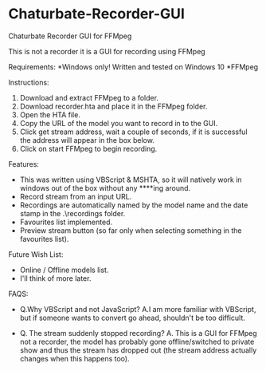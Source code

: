 # Chaturbate-Recorder-GUI
Chaturbate Recorder GUI for FFMpeg

This is not a recorder it is a GUI for recording using FFMpeg

Requirements:
  *Windows only! Written and tested on Windows 10
  *FFMpeg

Instructions:
  1. Download and extract FFMpeg to a folder.
  2. Download recorder.hta and place it in the FFMpeg folder.
  3. Open the HTA file.
  4. Copy the URL of the model you want to record in to the GUI.
  5. Click get stream address, wait a couple of seconds, if it is successful the address will appear in the box below.
  6. Click on start FFMpeg to begin recording.
  
Features:
  - This was written using VBScript & MSHTA, so it will natively work in windows out of the box without any ****ing around.
  - Record stream from an input URL.
  - Recordings are automatically named by the model name and the date stamp in the .\recordings folder.
  - Favourites list implemented.
  - Preview stream button (so far only when selecting something in the favourites list).
  
  
Future Wish List: 
  - Online / Offline models list.
  - I'll think of more later.
  
  
FAQS:
  - Q.Why VBScript and not JavaScript?
    A.I am more familiar with VBScript, but if someone wants to convert go ahead, shouldn't be too difficult.
    
  - Q. The stream suddenly stopped recording?
    A. This is a GUI for FFMpeg not a recorder, the model has probably gone offline/switched to private show and thus the stream has dropped out (the stream address actually changes when this happens too).
    
    
